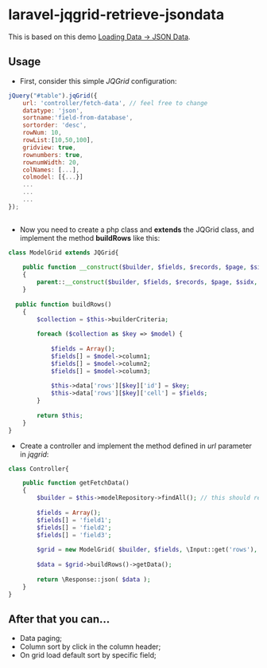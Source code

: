 # laravel-jqgrid-retrieve-jsondata

This is based on this demo [Loading Data -> JSON Data](http://www.trirand.com/blog/jqgrid/jqgrid.html "Loading Data -> JSON Data").

## Usage
* First, consider this simple *JQGrid* configuration:
```javascript
jQuery("#table").jqGrid({
	url: 'controller/fetch-data', // feel free to change
	datatype: 'json',
	sortname:'field-from-database',
	sortorder: 'desc',
	rowNum: 10,
	rowList:[10,50,100],
	gridview: true,
	rownumbers: true,
	rownumWidth: 20,
	colNames: [...],
	colmodel: [{...}]
	...
	...
	...
});
		
```

* Now you need to create a php class and **extends** the JQGrid class, and implement the method **buildRows** like this:
```php
class ModelGrid extends JQGrid{
	
	public function __construct($builder, $fields, $records, $page, $sidx, $sord)
	{
		parent::__construct($builder, $fields, $records, $page, $sidx, $sord);
	}
  
  public function buildRows()
	{
		$collection = $this->builderCriteria;
		
		foreach ($collection as $key => $model) {
			
			$fields = Array();
			$fields[] = $model->column1;
			$fields[] = $model->column2;
			$fields[] = $model->column3;
			
			$this->data['rows'][$key]['id'] = $key;
			$this->data['rows'][$key]['cell'] = $fields;
		}
		
		return $this;
	}
}
```
* Create a controller and implement the method defined in *url* parameter in *jqgrid*:

```php
class Controller{

	public function getFetchData()
	{
		$builder = $this->modelRepository->findAll(); // this should return a builder object
		
		$fields = Array();
		$fields[] = 'field1';
		$fields[] = 'field2';
		$fields[] = 'field3';
		
		$grid = new ModelGrid( $builder, $fields, \Input::get('rows'), \Input::get('page'), \Input::get('sidx'), \Input::get('sord') );
		
		$data = $grid->buildRows()->getData();
		
		return \Response::json( $data );
	}
}
```

## After that you can...
* Data paging;
* Column sort by click in the column header;
* On grid load default sort by specific field;
